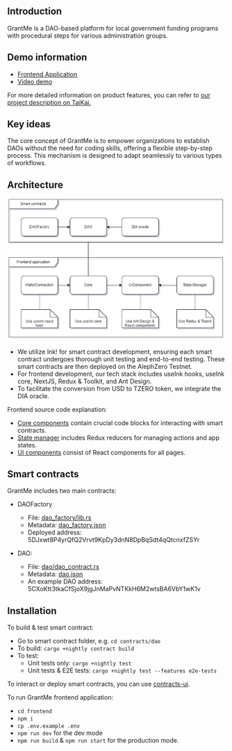 ## Introduction
GrantMe is a DAO-based platform for local government funding programs with procedural steps for various administration groups.

## Demo information
- [Frontend Application](https://grantme.a2n.finance)
- [Video demo](https://www.youtube.com/watch?v=zrCKjRusJmo)


For more detailed information on product features, you can refer to [our project description on TaiKai.](https://taikai.network/alephzero/hackathons/CTRL-Hack-ZK/projects/clrpxejbo05k4vn01hzl9xdv7/idea)

## Key ideas
The core concept of GrantMe is to empower organizations to establish DAOs without the need for coding skills, offering a flexible step-by-step process. This mechanism is designed to adapt seamlessly to various types of workflows.


## Architecture
![](system_architect.jpg)

- We utilize Ink! for smart contract development, ensuring each smart contract undergoes thorough unit testing and end-to-end testing. These smart contracts are then deployed on the AlephZero Testnet.
- For frontend development, our tech stack includes useInk hooks, useInk core, NextJS, Redux & Toolkit, and Ant Design.
- To facilitate the conversion from USD to TZERO token, we integrate the DIA oracle.

Frontend source code explanation:

- [Core components](frontend/src/core/) contain crucial code blocks for interacting with smart contracts.
- [State manager](frontend/src/controller/) includes Redux reducers for managing actions and app states.
- [UI components](frontend/src/components/) consist of React components for all pages.

## Smart contracts

GrantMe includes two main contracts:
- DAOFactory
    - File: [dao_factory/lib.rs](contracts/dao_factory/lib.rs)
    - Metadata: [dao_factory.json](frontend/src/contracts/dao_factory.json)
    - Deployed address: 5DJxwt8P4yrQfQ2Vrvt9KpDy3dnN8DpBqSdt4qQtcnxfZSYr

- DAO:
    - File: [dao/dao_contract.rs](contracts/dao/dao_contract.rs)
    - Metadata: [dao.json](frontend/src/contracts/dao.json)
    - An example DAO address: 5CXoKtt3tkaCfSjoX9jgJnMaPvNTKkH6M2wtsBA6VbY1wK1v 

## Installation

To build & test smart contract:
- Go to smart contract folder, e.g. ```cd contracts/dao```
- To build: ```cargo +nightly contract build```
- To test:
    - Unit tests only: ```cargo +nightly test```
    - Unit tests & E2E tests: ```cargo +nightly test --features e2e-tests```


To interact or deploy smart contracts, you can use [contracts-ui](https://contracts-ui.substrate.io/).

To run GrantMe frontend application:
- ```cd frontend```
- ```npm i```
- ```cp .env.example .env```
- ```npm run dev``` for the dev mode
- ```npm run build``` & ```npm run start``` for the production mode.




